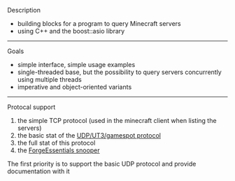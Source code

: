 Description

- building blocks for a program to query Minecraft servers
- using C++ and the boost::asio library

---

Goals

- simple interface, simple usage examples
- single-threaded base, but the possibility to query servers concurrently using multiple threads
- imperative and object-oriented variants

---

Protocal support

1. the simple TCP protocol (used in the minecraft client when listing the servers) 
2. the basic stat of the [UDP/UT3/gamespot protocol](http://wiki.vg/Query)
3. the full stat of this protocol
4. the [ForgeEssentials snooper](http://github.com/ForgeEssentials/ForgeEssentialsMain/wiki/Snooper-Info)

The first priority is to support the basic UDP protocol and provide documentation with it
